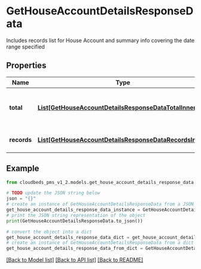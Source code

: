 # GetHouseAccountDetailsResponseData

Includes records list for House Account and summary info covering the date range specified

## Properties

Name | Type | Description | Notes
------------ | ------------- | ------------- | -------------
**total** | [**List[GetHouseAccountDetailsResponseDataTotalInner]**](GetHouseAccountDetailsResponseDataTotalInner.md) | Section with summary records info | [optional] 
**records** | [**List[GetHouseAccountDetailsResponseDataRecordsInner]**](GetHouseAccountDetailsResponseDataRecordsInner.md) | Section with records list | [optional] 

## Example

```python
from cloudbeds_pms_v1_2.models.get_house_account_details_response_data import GetHouseAccountDetailsResponseData

# TODO update the JSON string below
json = "{}"
# create an instance of GetHouseAccountDetailsResponseData from a JSON string
get_house_account_details_response_data_instance = GetHouseAccountDetailsResponseData.from_json(json)
# print the JSON string representation of the object
print(GetHouseAccountDetailsResponseData.to_json())

# convert the object into a dict
get_house_account_details_response_data_dict = get_house_account_details_response_data_instance.to_dict()
# create an instance of GetHouseAccountDetailsResponseData from a dict
get_house_account_details_response_data_from_dict = GetHouseAccountDetailsResponseData.from_dict(get_house_account_details_response_data_dict)
```
[[Back to Model list]](../README.md#documentation-for-models) [[Back to API list]](../README.md#documentation-for-api-endpoints) [[Back to README]](../README.md)


